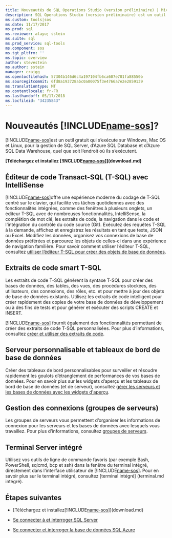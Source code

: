 ```yaml
---
title: Nouveautés de SQL Operations Studio (version préliminaire) | Microsoft Docs
description: SQL Operations Studio (version préliminaire) est un outil gratuit et léger qui s’exécute sur Windows, Mac OS et Linux, pour la gestion de SQL Server, d’Azure SQL Database et d’Azure SQL Data Warehouse, quel que soit l’endroit où ils s’exécutent.
ms.custom: tools|sos
ms.date: 11/17/2017
ms.prod: sql
ms.reviewer: alayu; sstein
ms.suite: sql
ms.prod_service: sql-tools
ms.component: sos
ms.tgt_pltfrm: ''
ms.topic: overview
author: stevestein
ms.author: sstein
manager: craigg
ms.openlocfilehash: 57304b146d6c4a197104fb6ca607e701fa88550b
ms.sourcegitcommit: 6fd8a193728abc0a00075f3e4766a7e2e2859139
ms.translationtype: MT
ms.contentlocale: fr-FR
ms.lasthandoff: 05/17/2018
ms.locfileid: "34235843"
---
```

# <a name="what-is-includename-sosincludesname-sosmd"></a>Nouveautés [!INCLUDE[name-sos](../includes/name-sos.md)]?

[!INCLUDE[name-sos](../includes/name-sos-short.md)]est un outil gratuit qui s’exécute sur Windows, Mac OS et Linux, pour la gestion de SQL Server, d’Azure SQL Database et d’Azure SQL Data Warehouse, quel que soit l’endroit où ils s’exécutent.

**[Téléchargez et installez [!INCLUDE[name-sos](../includes/name-sos-short.md)]](download.md)**


## <a name="transact-sql-t-sql-code-editor-with-intellisense"></a>Éditeur de code Transact-SQL (T-SQL) avec IntelliSense

[!INCLUDE[name-sos](../includes/name-sos-short.md)]offre une expérience moderne du codage de T-SQL centré sur le clavier, qui facilite vos tâches quotidiennes avec des fonctionnalités intégrées, comme des fenêtres à plusieurs onglets, un éditeur T-SQL avec de nombreuses fonctionnalités, IntelliSense, la complétion de mot clé, les extraits de code, la navigation dans le code et l'intégration du contrôle du code source (Git). Exécutez des requêtes T-SQL à la demande, affichez et enregistrez les résultats en tant que texte, JSON ou Excel. Modifiez les données, organisez vos connexions de base de données préférées et parcourez les objets de celles-ci dans une expérience de navigation familière. Pour savoir comment utiliser l’éditeur T-SQL, consultez [utiliser l’éditeur T-SQL pour créer des objets de base de données](tutorial-sql-editor.md).

## <a name="smart-t-sql-code-snippets"></a>Extraits de code smart T-SQL

Les extraits de code T-SQL génèrent la syntaxe T-SQL pour créer des bases de données, des tables, des vues, des procédures stockées, des utilisateurs, des connexions, des rôles, etc. et pour mettre à jour des objets de base de données existants. Utilisez les extraits de code intelligent pour créer rapidement des copies de votre base de données de développement ou à des fins de tests et pour générer et exécuter des scripts CREATE et INSERT.

[!INCLUDE[name-sos](../includes/name-sos-short.md)] fournit également des fonctionnalités permettant de créer des extraits de code T-SQL personnalisées. Pour plus d’informations, consultez [créer et utiliser des extraits de code](code-snippets.md).


## <a name="customizable-server-and-database-dashboards"></a>Serveur personnalisable et tableaux de bord de base de données

Créer des tableaux de bord personnalisables pour surveiller et résoudre rapidement les goulots d’étranglement de performances de vos bases de données. Pour en savoir plus sur les widgets d’aperçu et les tableaux de bord de base de données (et de serveur), consultez [gérer les serveurs et les bases de données avec les widgets d'aperçu](insight-widgets.md).

## <a name="connection-management-server-groups"></a>Gestion des connexions (groupes de serveurs)

Les groupes de serveurs vous permettent d’organiser les informations de connexion pour les serveurs et les bases de données avec lesquels vous travaillez. Pour plus d’informations, consultez [groupes de serveurs](server-groups.md).

## <a name="integrated-terminal"></a>Terminal Server intégré

Utilisez vos outils de ligne de commande favoris (par exemple Bash, PowerShell, sqlcmd, bcp et ssh) dans la fenêtre du terminal intégré, directement dans l'interface utilisateur de [!INCLUDE[name-sos](../includes/name-sos-short.md)]. Pour en savoir plus sur le terminal intégré, consultez [terminal intégré] (terminal.md intégré).

## <a name="next-steps"></a>Étapes suivantes
- [Téléchargez et installez[!INCLUDE[name-sos](../includes/name-sos-short.md)]](download.md)

- [Se connecter à et interroger SQL Server](quickstart-sql-server.md)
- [Se connecter et interroger la base de données SQL Azure](quickstart-sql-database.md)